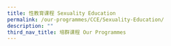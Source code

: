 ```yaml
---
title: 性教育课程 Sexuality Education
permalink: /our-programmes/CCE/Sexuality-Education/
description: ""
third_nav_title: 培群课程 Our Programmes
---
```



